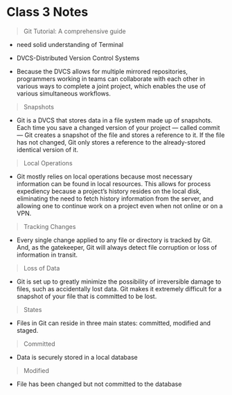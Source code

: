 # Class 3 Notes

>Git Tutorial: A comprehensive guide 

 - need solid understanding of Terminal

- DVCS-Distributed Version Control Systems

- Because the DVCS allows for multiple mirrored repositories, programmers working in teams can collaborate with each other in various ways to complete a joint project, which enables the use of various simultaneous workflows.

>Snapshots

- Git is a DVCS that stores data in a file system made up of snapshots. Each time you save a changed version of your project — called commit — Git creates a snapshot of the file and stores a reference to it. If the file has not changed, Git only stores a reference to the already-stored identical version of it.

>Local Operations

- Git mostly relies on local operations because most necessary information can be found in local resources. This allows for process expediency because a project’s history resides on the local disk, eliminating the need to fetch history information from the server, and allowing one to continue work on a project even when not online or on a VPN.

>Tracking Changes

- Every single change applied to any file or directory is tracked by Git. And, as the gatekeeper, Git will always detect file corruption or loss of information in transit.

>Loss of Data

- Git is set up to greatly minimize the possibility of irreversible damage to files, such as accidentally lost data. Git makes it extremely difficult for a snapshot of your file that is committed to be lost.

>States

- Files in Git can reside in three main states: committed, modified and staged.

>Committed

- Data is securely stored in a local database

>Modified

- File has been changed but not committed to the database

